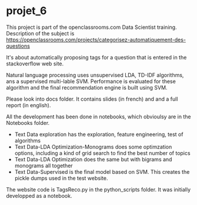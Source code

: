 # projet_6

This project is part of the openclassrooms.com Data Scientist training.
Description of the subject is https://openclassrooms.com/projects/categorisez-automatiquement-des-questions

It's about automatically proposing tags for a question that is entered in the stackoverflow web site.

Natural language processing uses unsupervised LDA, TD-IDF algorithms, ans a supervised multi-lable SVM. Performance is evaluated for these algorithm and the final recommendation engine is built using SVM.

Please look into docs folder. It contains slides (in french) and and a full report (in english).

All the development has been done in notebooks, which obvioulsy are in the Notebooks folder.
- Text Data exploration has the exploration, feature engineering, test of algorithms
- Text Data-LDA Optimization-Monograms does some optimzation options, including a kind of grid search to find the best number of topics
- Text Data-LDA Optimization does the same but with bigrams and monograms all together
- Text Data-Supervised is the final model based on SVM. This creates the pickle dumps used in the test website.

The website code is TagsReco.py in the python_scripts folder. It was initially developped as a notebook.
